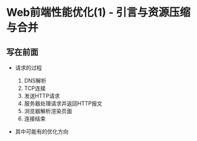 # Web前端性能优化(1) - 引言与资源压缩与合并

## 写在前面

- 请求的过程
  1. DNS解析
  2. TCP连接
  3. 发送HTTP请求
  4. 服务器处理请求并返回HTTP报文
  5. 浏览器解析渲染页面
  6. 连接结束

- 其中可能有的优化方向
